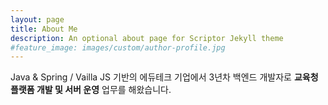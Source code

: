 ```yaml
---
layout: page
title: About Me
description: An optional about page for Scriptor Jekyll theme
#feature_image: images/custom/author-profile.jpg
---
```


Java & Spring / Vailla JS 기반의 에듀테크 기업에서 3년차 백엔드 개발자로 **교육청 플랫폼 개발 및 서버 운영** 업무를 해왔습니다.
